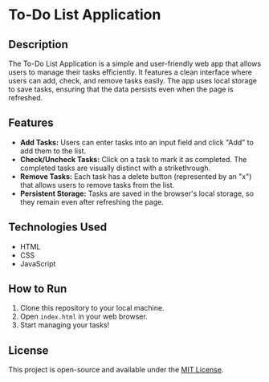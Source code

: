 # To-Do List Application

## Description

The To-Do List Application is a simple and user-friendly web app that allows users to manage their tasks efficiently. It features a clean interface where users can add, check, and remove tasks easily. The app uses local storage to save tasks, ensuring that the data persists even when the page is refreshed.

## Features

- **Add Tasks:** Users can enter tasks into an input field and click "Add" to add them to the list.
- **Check/Uncheck Tasks:** Click on a task to mark it as completed. The completed tasks are visually distinct with a strikethrough.
- **Remove Tasks:** Each task has a delete button (represented by an "x") that allows users to remove tasks from the list.
- **Persistent Storage:** Tasks are saved in the browser's local storage, so they remain even after refreshing the page.

## Technologies Used

- HTML
- CSS
- JavaScript

## How to Run

1. Clone this repository to your local machine.
2. Open `index.html` in your web browser.
3. Start managing your tasks!

## License

This project is open-source and available under the [MIT License](LICENSE).

